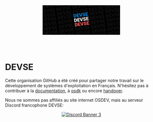 
<br/>
<br/>
<br/>

<p align="center">
  <img width="256" src="./profile/banner.png">
</p>

<br/>
<br/>

# DEVSE

Cette organisation GitHub a été créé pour partager notre travail sur le développement de systèmes d'exploitation en Français. N'hésitez pas à contribuer à la [documentation](https://devse.wiki/), à [osdk](https://github.com/devse-org/osdk) ou encore [handover](https://github.com/devse-org/handover).

Nous ne sommes pas affiliés au site internet OSDEV, mais au serveur Discord francophone DEVSE:

<p align="center">
<a href="https://discord.gg/3XjkM6q">
    <img src="https://discordapp.com/api/guilds/746454130448531546/widget.png?style=banner3" alt="Discord Banner 3"/>
</a>
</p>